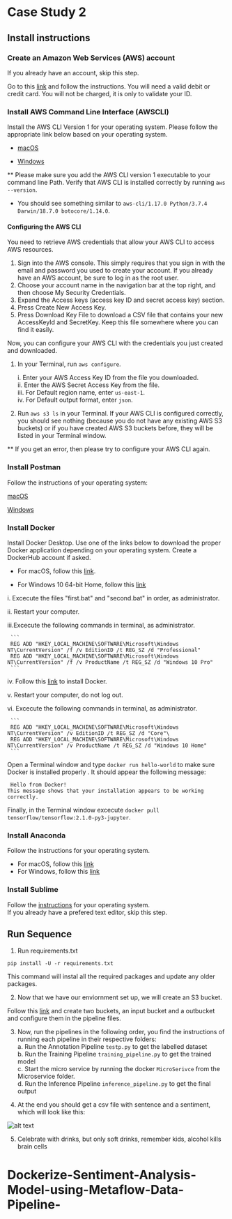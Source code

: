 # Case Study 2

## Install instructions

### Create an Amazon Web Services (AWS) account


If you already have an account, skip this step.

Go to this [link](https://signin.aws.amazon.com/signin?redirect_uri=https%3A%2F%2Fportal.aws.amazon.com%2Fbilling%2Fsignup%2Fresume&client_id=signup) and follow the instructions.
You will need a valid debit or credit card. You will not be charged, it is only to validate your ID.


### Install AWS Command Line Interface (AWSCLI)

Install the AWS CLI Version 1 for your operating system. Please follow the appropriate link below based on your operating system.

* [macOS](https://docs.aws.amazon.com/cli/latest/userguide/install-macos.html)

* [Windows](https://docs.aws.amazon.com/cli/latest/userguide/install-windows.html#install-msi-on-windows)

** Please make sure you add the AWS CLI version 1 executable to your command line Path.
Verify that AWS CLI is installed correctly by running `aws --version`.

* You should see something similar to `aws-cli/1.17.0 Python/3.7.4 Darwin/18.7.0 botocore/1.14.0`.

#### Configuring the AWS CLI

You need to retrieve AWS credentials that allow your AWS CLI to access AWS resources.

1. Sign into the AWS console. This simply requires that you sign in with the email and password you used to create your account.
If you already have an AWS account, be sure to log in as the root user.
2. Choose your account name in the navigation bar at the top right, and then choose My Security Credentials.
3. Expand the Access keys (access key ID and secret access key) section.
4. Press Create New Access Key.
5. Press Download Key File to download a CSV file that contains your new AccessKeyId and SecretKey. Keep this file somewhere where you can find it easily.

Now, you can configure your AWS CLI with the credentials you just created and downloaded.

1. In your Terminal, run `aws configure`.

   i. Enter your AWS Access Key ID from the file you downloaded.\
   ii. Enter the AWS Secret Access Key from the file.\
   iii. For Default region name, enter `us-east-1`.\
   iv. For Default output format, enter `json`.

2. Run `aws s3 ls` in your Terminal. If your AWS CLI is configured correctly, you should see nothing (because you do not have any existing AWS S3 buckets) or if you have created AWS S3 buckets before, they will be listed in your Terminal window.

** If you get an error, then please try to configure your AWS CLI again.

### Install Postman

Follow the instructions of your operating system:

[macOS](https://learning.postman.com/docs/postman/launching-postman/installation-and-updates/#installing-postman-on-mac)

[Windows](https://learning.postman.com/docs/postman/launching-postman/installation-and-updates/#installing-postman-on-windows)

### Install Docker

Install Docker Desktop. Use one of the links below to download the proper Docker application depending on your operating system. Create a DockerHub account if asked.

* For macOS, follow this [link](https://docs.docker.com/docker-for-mac/install/).

* For Windows 10 64-bit Home, follow this [link](https://docs.docker.com/docker-for-windows/install/)

 i.  Excecute the files "first.bat" and "second.bat" in order, as administrator.

 ii. Restart your computer.

 iii.Excecute the following commands in terminal, as administrator.
 
     ```
     REG ADD "HKEY_LOCAL_MACHINE\SOFTWARE\Microsoft\Windows NT\CurrentVersion" /f /v EditionID /t REG_SZ /d "Professional"
     REG ADD "HKEY_LOCAL_MACHINE\SOFTWARE\Microsoft\Windows NT\CurrentVersion" /f /v ProductName /t REG_SZ /d "Windows 10 Pro"
     ```
     
 iv. Follow this [link](https://docs.docker.com/docker-for-windows/install/) to install Docker.
 
 v.  Restart your computer, do not log out.

 vi. Excecute the following commands in terminal, as administrator.
 
     ```
     REG ADD "HKEY_LOCAL_MACHINE\SOFTWARE\Microsoft\Windows NT\CurrentVersion" /v EditionID /t REG_SZ /d "Core"\
     REG ADD "HKEY_LOCAL_MACHINE\SOFTWARE\Microsoft\Windows NT\CurrentVersion" /v ProductName /t REG_SZ /d "Windows 10 Home"
     ```

Open a Terminal window and type `docker run hello-world` to make sure Docker is installed properly . It should appear the following message:

`` Hello from Docker!``  
``This message shows that your installation appears to be working correctly.``

Finally, in the Terminal window excecute `docker pull tensorflow/tensorflow:2.1.0-py3-jupyter`.

### Install Anaconda

Follow the instructions for your operating system.

* For macOS, follow this [link](https://docs.anaconda.com/anaconda/install/mac-os/)
* For Windows, follow this [link](https://docs.anaconda.com/anaconda/install/windows/)


### Install Sublime

Follow the [instructions](https://www.sublimetext.com/3) for your operating system.\
If you already have a prefered text editor, skip this step.


## Run Sequence

1. Run requirements.txt
```
pip install -U -r requirements.txt
```
This command will instal all the required packages and update any older packages.

2. Now that we have our enviornment set up, we will create an S3 bucket.

Follow this [link](https://docs.aws.amazon.com/AmazonS3/latest/gsg/CreatingABucket.html) and create two buckets, an input bucket and a outbucket and configure them in the pipeline files.

3. Now, run the pipelines in the following order, you find the instructions of running each pipeline in their respective folders:\
a. Run the Annotation Pipeline `testp.py` to get the labelled dataset\
b. Run the Training Pipeline `training_pipeline.py` to get the trained model\
c. Start the micro service by running the docker `MicroSerivce` from the Microservice folder.\
d. Run the Inference Pipeline `inference_pipeline.py` to get the final output

4. At the end you should get a csv file with sentence and a sentiment, which will look like this:

![alt text](https://github.com/siddhant07/CaseStudy2/blob/master/Images/Final_outout.png)

5. Celebrate with drinks, but only soft drinks, remember kids, alcohol kills brain cells
# Dockerize-Sentiment-Analysis-Model-using-Metaflow-Data-Pipeline-
